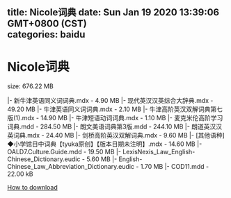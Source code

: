 
title: Nicole词典
date: Sun Jan 19 2020 13:39:06 GMT+0800 (CST)    
categories: baidu
---

# Nicole词典
size: 676.22 MB
 
 
|- 新牛津英语同义词词典.mdx - 4.90 MB
|- 现代英汉汉英综合大辞典.mdx - 49.20 MB
|- 牛津英语同义词词典.mdx - 2.10 MB
|- 牛津高阶英汉双解词典第七版(1).mdx - 14.90 MB
|- 牛津短语动词词典.mdx - 1.10 MB
|- 麦克米伦高阶学习词典.mdd - 284.50 MB
|- 朗文美语词典第3版.mdd - 244.10 MB
|- 朗道英汉汉英词典.mdx - 24.40 MB
|- 剑桥高阶英汉双解词典.mdx - 9.60 MB
|- [其他语种] ◆小学馆日中词典【tyuka原创】【版本日期未注明】.mdx - 14.60 MB
|- OALD7.Culture.Guide.mdd - 19.50 MB
|- LexisNexis_Law_English-Chinese_Dictionary.eudic - 5.60 MB
|- English-Chinese_Law_Abbreviation_Dictionary.eudic - 1.70 MB
|- COD11.mdd - 22.00 kB

[How to download](https://bpcam.bemobtrk.com/go/2ceec3aa-1ca2-46d6-b9ff-aaa5c184517c?jno=138)